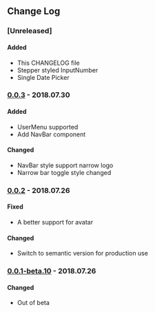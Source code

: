## Change Log

### [Unreleased]

#### Added

- This CHANGELOG file
- Stepper styled InputNumber
- Single Date Picker

### [0.0.3] - 2018.07.30

#### Added

- UserMenu supported
- Add NavBar component

#### Changed

- NavBar style support narrow logo
- Narrow bar toggle style changed

### [0.0.2] - 2018.07.26

#### Fixed

- A better support for avatar

#### Changed

- Switch to semantic version for production use

### [0.0.1-beta.10] - 2018.07.26

#### Changed

- Out of beta

[0.0.3]: https://unpkg.com/@3yourmind/kotti-ui@0.0.3
[0.0.2]: https://unpkg.com/@3yourmind/kotti-ui@0.0.2
[0.0.1-beta.10]: https://unpkg.com/@3yourmind/kotti-ui@0.0.1-beta.10
